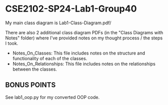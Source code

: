 # CSE2102-SP24-Lab1-Group40

My main class diagram is Lab1-Class-Diagram.pdf/

There are also 2 additional class diagram PDFs (in the "Class Diagrams with Notes" folder) where I've provided notes on my thought process / the steps I took.
- Notes_On_Classes: This file includes notes on the structure and functionality of each of the classes.
- Notes_On_Relationships: This file includes notes on the relationships between the classes.


## BONUS POINTS
See lab1_oop.py for my converted OOP code.